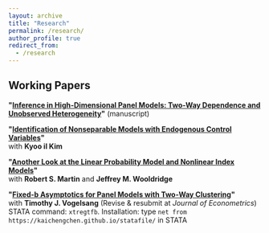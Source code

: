 ```yaml
---
layout: archive
title: "Research"
permalink: /research/
author_profile: true
redirect_from:
  - /research
---
```


## Working Papers

**"[Inference in High-Dimensional Panel Models: Two-Way Dependence and Unobserved Heterogeneity](https://www.dropbox.com/scl/fi/zsz4p3bh2kizgu2qg6g69/TW_DML_LASSO_CRE.pdf?rlkey=gtj1rsquwf142k7ekzq38ajl4&st=5ar4902h&dl=0)"** (manuscript)

**"[Identification of Nonseparable Models with Endogenous Control Variables](https://arxiv.org/abs/2401.14395)"**\
with **Kyoo il Kim**

 **"[Another Look at the Linear Probability Model and Nonlinear Index Models](https://arxiv.org/abs/2308.15338)"**\
 with **Robert S. Martin** and **Jeffrey M. Wooldridge**

 **"[Fixed-b Asymptotics for Panel Models with Two-Way Clustering](https://arxiv.org/abs/2309.08707)"**\
with **Timothy J. Vogelsang** (Revise & resubmit at *Journal of Econometrics*) \
STATA command: ``xtregtfb``. Installation: type ``net from https://kaichengchen.github.io/statafile/`` in STATA

